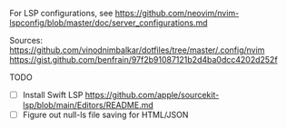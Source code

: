 For LSP configurations, see https://github.com/neovim/nvim-lspconfig/blob/master/doc/server_configurations.md

Sources:
https://github.com/vinodnimbalkar/dotfiles/tree/master/.config/nvim
https://gist.github.com/benfrain/97f2b91087121b2d4ba0dcc4202d252f

TODO

- [ ] Install Swift LSP https://github.com/apple/sourcekit-lsp/blob/main/Editors/README.md
- [ ] Figure out null-ls file saving for HTML/JSON

